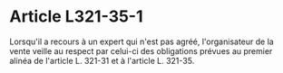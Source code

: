 # Article L321-35-1

Lorsqu'il a recours à un expert qui n'est pas agréé, l'organisateur de la vente veille au respect par celui-ci des obligations prévues au premier alinéa de l'article L. 321-31 et à l'article L. 321-35.
